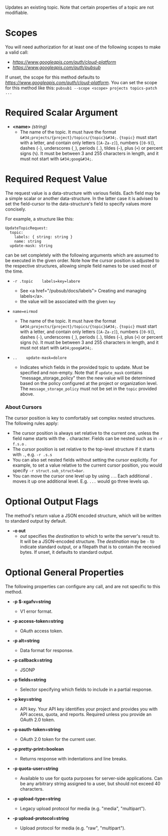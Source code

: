 Updates an existing topic. Note that certain properties of a
topic are not modifiable.
# Scopes

You will need authorization for at least one of the following scopes to make a valid call:

* *https://www.googleapis.com/auth/cloud-platform*
* *https://www.googleapis.com/auth/pubsub*

If unset, the scope for this method defaults to *https://www.googleapis.com/auth/cloud-platform*.
You can set the scope for this method like this: `pubsub1 --scope <scope> projects topics-patch ...`
# Required Scalar Argument
* **&lt;name&gt;** *(string)*
    - The name of the topic. It must have the format
        `&#34;projects/{project}/topics/{topic}&#34;`. `{topic}` must start with a letter,
        and contain only letters (`[A-Za-z]`), numbers (`[0-9]`), dashes (`-`),
        underscores (`_`), periods (`.`), tildes (`~`), plus (`+`) or percent
        signs (`%`). It must be between 3 and 255 characters in length, and it
        must not start with `&#34;goog&#34;`.
# Required Request Value

The request value is a data-structure with various fields. Each field may be a simple scalar or another data-structure.
In the latter case it is advised to set the field-cursor to the data-structure's field to specify values more concisely.

For example, a structure like this:
```
UpdateTopicRequest:
  topic:
    labels: { string: string }
    name: string
  update-mask: string

```

can be set completely with the following arguments which are assumed to be executed in the given order. Note how the cursor position is adjusted to the respective structures, allowing simple field names to be used most of the time.

* `-r .topic    labels=key=labore`
    - See &lt;a href=&#34;/pubsub/docs/labels&#34;&gt; Creating and managing labels&lt;/a&gt;.
    - the value will be associated with the given `key`
* `name=eirmod`
    - The name of the topic. It must have the format
        `&#34;projects/{project}/topics/{topic}&#34;`. `{topic}` must start with a letter,
        and contain only letters (`[A-Za-z]`), numbers (`[0-9]`), dashes (`-`),
        underscores (`_`), periods (`.`), tildes (`~`), plus (`+`) or percent
        signs (`%`). It must be between 3 and 255 characters in length, and it
        must not start with `&#34;goog&#34;`.

* `..    update-mask=dolore`
    - Indicates which fields in the provided topic to update. Must be specified
        and non-empty. Note that if `update_mask` contains
        &#34;message_storage_policy&#34; then the new value will be determined based on the
        policy configured at the project or organization level. The
        `message_storage_policy` must not be set in the `topic` provided above.


### About Cursors

The cursor position is key to comfortably set complex nested structures. The following rules apply:

* The cursor position is always set relative to the current one, unless the field name starts with the `.` character. Fields can be nested such as in `-r f.s.o` .
* The cursor position is set relative to the top-level structure if it starts with `.`, e.g. `-r .s.s`
* You can also set nested fields without setting the cursor explicitly. For example, to set a value relative to the current cursor position, you would specify `-r struct.sub_struct=bar`.
* You can move the cursor one level up by using `..`. Each additional `.` moves it up one additional level. E.g. `...` would go three levels up.


# Optional Output Flags

The method's return value a JSON encoded structure, which will be written to standard output by default.

* **-o out**
    - *out* specifies the *destination* to which to write the server's result to.
      It will be a JSON-encoded structure.
      The *destination* may be `-` to indicate standard output, or a filepath that is to contain the received bytes.
      If unset, it defaults to standard output.
# Optional General Properties

The following properties can configure any call, and are not specific to this method.

* **-p $-xgafv=string**
    - V1 error format.

* **-p access-token=string**
    - OAuth access token.

* **-p alt=string**
    - Data format for response.

* **-p callback=string**
    - JSONP

* **-p fields=string**
    - Selector specifying which fields to include in a partial response.

* **-p key=string**
    - API key. Your API key identifies your project and provides you with API access, quota, and reports. Required unless you provide an OAuth 2.0 token.

* **-p oauth-token=string**
    - OAuth 2.0 token for the current user.

* **-p pretty-print=boolean**
    - Returns response with indentations and line breaks.

* **-p quota-user=string**
    - Available to use for quota purposes for server-side applications. Can be any arbitrary string assigned to a user, but should not exceed 40 characters.

* **-p upload-type=string**
    - Legacy upload protocol for media (e.g. &#34;media&#34;, &#34;multipart&#34;).

* **-p upload-protocol=string**
    - Upload protocol for media (e.g. &#34;raw&#34;, &#34;multipart&#34;).
